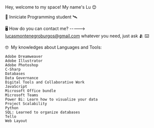 Hey, welcome to my space!
My name's Lu 😊

🛜 Inniciate Programming student 🛰️​

🖥️ How do you can contact me? -----> lucasmontenegroburgos@gmail.com
    whatever you need, just ask 🫂
⌨️

🤓 ​​
My knowledges about Languages and Tools:

    Adobe Dreamweaver
    Adobe Illustrator
    Adobe Photoshop
    C-Sharp
    Databases
    Data Governance
    Digital Tools and Collaborative Work
    JavaScript
    Microsoft Office bundle
    Microsoft Teams
    Power Bi: Learn how to visualize your data
    Project Scalability
    Python
    SQL: Learned to organize databases
    Tello
    Web Layout
